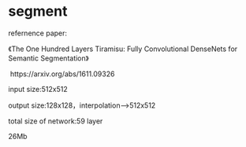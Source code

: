 # segment
<p>
  refernence paper:<p>
  《The One Hundred Layers Tiramisu: Fully Convolutional DenseNets for Semantic Segmentation》  <p>
  https://arxiv.org/abs/1611.09326  <p>
  input size:512x512    <p>
  output size:128x128，interpolation—>512x512    <p>
  total size of network:59 layer  <p>
  26Mb    <p>
  
  
  
  
  

